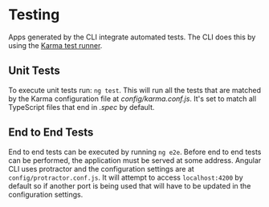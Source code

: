 # Testing

Apps generated by the CLI integrate automated tests. The CLI does this by using the [Karma test runner](https://karma-runner.github.io).

## Unit Tests

To execute unit tests run: `ng test`. This will run all the tests that are matched by the Karma configuration file at *config/karma.conf.js*. It's set to match all TypeScript files that end in *.spec* by default.


## End to End Tests

End to end tests can be executed by running `ng e2e`. Before end to end tests can be performed, the application must be served at some address. Angular CLI uses protractor and the configuration settings are at `config/protractor.conf.js`. It will attempt to access `localhost:4200` by default so if another port is being used that will have to be updated in the configuration settings.
